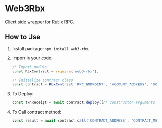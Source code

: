 # Web3Rbx

Client side wrapper for Rubix RPC.

## How to Use

1. Install package: `npm install web3-rbx`.

2. Import in your code:

    ```js
    // Import module
    const RbxContract = require('web3-rbx');

    // Initialize Contract class
    const contract = RbxContract('RPC_ENDPOINT', 'ACCOUNT_ADDRESS', 'SOLIDITY_CONTRACT_CODE');
    ```

3. To Deploy:

    ```js
    const txnReceipt = await contract.deploy([/* constructor arguments if any */]);
    ```

4. To Call contract method:

    ```js
    const result = await contract.call('CONTRACT_ADDRESS', 'CONTRACT_METHOD', [/* method arguments if any */]);
    ```
